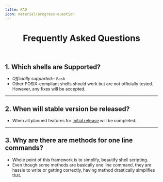 ```yaml
---
title: FAQ
icon: material/progress-question
---
```


<h1 align="center"> Frequently Asked Questions</h1>
<br>

## 1. Which shells are Supported?

- *Officially supported*:- `Bash` 
- Other POSIX-compliant shells should work but are not officially tested.<br>However, any fixes will be accepted.

---
## 2. When will stable version be released?

- When all planned features for [initial release](./roadmap.md#__tabbed_1_1) will be completed.

--- 
## 3. Why are there are methods for one line commands?

- Whole point of this framework is to simplify, beautify shell scripting. 
- Even though some methods are basically one line command, they are hassle to write or getting correctly, having method drastically simplifies that.
